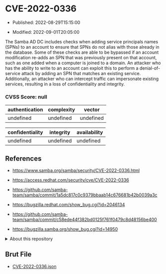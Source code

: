 # CVE-2022-0336

- Published: 2022-08-29T15:15:00

- Modified: 2022-09-01T20:05:00

The Samba AD DC includes checks when adding service principals names (SPNs) to an account to ensure that SPNs do not alias with those already in the database. Some of these checks are able to be bypassed if an account modification re-adds an SPN that was previously present on that account, such as one added when a computer is joined to a domain. An attacker who has the ability to write to an account can exploit this to perform a denial-of-service attack by adding an SPN that matches an existing service. Additionally, an attacker who can intercept traffic can impersonate existing services, resulting in a loss of confidentiality and integrity.

### CVSS Score: **null**

| authentication | complexity | vector |
| --- | --- | --- |
| undefined | undefined | undefined |

| confidentiality | integrity | availability |
| --- | --- | --- |
| undefined | undefined | undefined |

## References

* https://www.samba.org/samba/security/CVE-2022-0336.html

* https://access.redhat.com/security/cve/CVE-2022-0336

* https://github.com/samba-team/samba/commit/1a5dc817c0c9379bbaab14c676681b42b0039a3c

* https://bugzilla.redhat.com/show_bug.cgi?id=2046134

* https://github.com/samba-team/samba/commit/c58ede44f382bd0125f761f0479c8d48156be400

* https://bugzilla.samba.org/show_bug.cgi?id=14950

<details>
<summary>About this repository</summary> 

  This repository is part of the project [Live Hack CVE](https://github.com/Live-Hack-CVE). Main website can be found [www.live-hack.org](https://www.live-hack.org) 
  
  Made by [Sn0wAlice](https://github.com/Sn0wAlice) for the people that care about security and need to have a feed of the latest CVEs. Hope you enjoy it, don't forget to star the repo and follow me on [Twitter](https://twitter.com/Sn0wAlice) and [Github](https://github.com/Sn0wAlice). And that is my [personnal website](https://www.alice-snow.me/)

  - [Home Page](https://github.com/Live-Hack-CVE)
  - [Framework](https://github.com/Live-Hack-CVE/cve-framework)
  - [CVE database](https://github.com/Live-Hack-CVE/full_database)
  - [Changelog](https://github.com/Live-Hack-CVE/Changelog)
</details>

## Brut File

* [CVE-2022-0336.json](https://raw.githubusercontent.com/Live-Hack-CVE/full_database/main/cves/2022/CVE-2022-0336.json)

